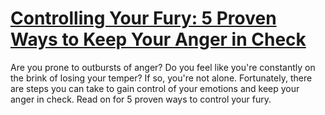 
# [Controlling Your Fury: 5 Proven Ways to Keep Your Anger in Check](https://www.mindhaste.com/t/anger/controlling-your-fury-5-proven-ways-to-keep-your-anger-in-check-161)

Are you prone to outbursts of anger? Do you feel like you're constantly on the brink of losing your temper? If so, you're not alone. Fortunately, there are steps you can take to gain control of your emotions and keep your anger in check. Read on for 5 proven ways to control your fury.
    